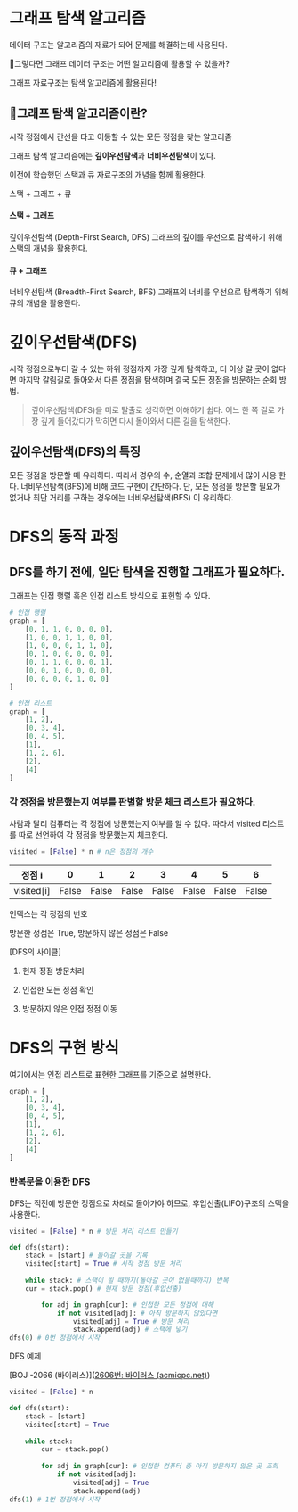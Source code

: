 # 그래프 탐색 알고리즘

데이터 구조는 알고리즘의 재료가 되어 문제를 해결하는데 사용된다.

🤔그렇다면 그래프 데이터 구조는 어떤 알고리즘에 활용할 수 있을까?

그래프 자료구조는 탐색 알고리즘에 활용된다!



## 🤔그래프 탐색 알고리즘이란?

시작 정점에서 간선을 타고 이동할 수 있는 모든 정점을 찾는 알고리즘

그래프 탐색 알고리즘에는 **깊이우선탐색**과 **너비우선탐색**이 있다. 

이전에 학습했던 스택과 큐 자료구조의 개념을 함께 활용한다.

스택 + 그래프 + 큐

#### 스택 + 그래프

깊이우선탐색 (Depth-First Search,  DFS) 그래프의 깊이를 우선으로 탐색하기 위해 스택의 개념을 활용한다.

#### 큐 + 그래프

너비우선탐색 (Breadth-First Search,  BFS) 그래프의 너비를 우선으로 탐색하기 위해 큐의 개념을 활용한다.



# 깊이우선탐색(DFS)

시작 정점으로부터 갈 수 있는 하위 정점까지 가장 깊게 탐색하고,  더 이상 갈 곳이 없다면 마지막 갈림길로 돌아와서 다른 정점을 탐색하며 결국 모든 정점을 방문하는 순회 방법.

>깊이우선탐색(DFS)을 미로 탈출로 생각하면 이해하기 쉽다. 어느 한 쪽 길로 가장 깊게 들어갔다가 막히면 다시 돌아와서 다른 길을 탐색한다.

## 깊이우선탐색(DFS)의 특징

모든 정점을 방문할 때 유리하다. 따라서 경우의 수, 순열과 조합 문제에서 많이 사용 한다. 너비우선탐색(BFS)에 비해 코드 구현이 간단하다. 단, 모든 정점을 방문할 필요가 없거나 최단 거리를 구하는 경우에는 너비우선탐색(BFS) 이 유리하다.



# DFS의 동작 과정

## DFS를 하기 전에, 일단 탐색을 진행할 그래프가 필요하다.

그래프는 인접 행렬 혹은 인접 리스트 방식으로 표현할 수 있다.

```python
# 인접 행렬
graph = [
	[0, 1, 1, 0, 0, 0, 0],
	[1, 0, 0, 1, 1, 0, 0],
	[1, 0, 0, 0, 1, 1, 0],
	[0, 1, 0, 0, 0, 0, 0],
	[0, 1, 1, 0, 0, 0, 1],
	[0, 0, 1, 0, 0, 0, 0],
	[0, 0, 0, 0, 1, 0, 0]
]

# 인접 리스트
graph = [
	[1, 2],
	[0, 3, 4],
	[0, 4, 5],
	[1],
	[1, 2, 6],
	[2],
	[4]
]

```



### 각 정점을 방문했는지 여부를 판별할 방문 체크 리스트가 필요하다.

사람과 달리 컴퓨터는 각 정점에 방문했는지 여부를 알 수 없다. 따라서 visited 리스트를 따로 선언하여 각 정점을 방문했는지 체크한다.

```python
visited = [False] * n # n은 정점의 개수
```

| 정점 i     | 0     | 1     | 2     | 3     | 4     | 5     | 6     |
| ---------- | ----- | ----- | ----- | ----- | ----- | ----- | ----- |
| visited[i] | False | False | False | False | False | False | False |

인덱스는 각 정점의 번호 

방문한 정점은 True, 방문하지 않은 정점은 False



[DFS의 사이클] 

1. 현재 정점 방문처리 

2. 인접한 모든 정점 확인 

3. 방문하지 않은 인접 정점 이동

   



# DFS의 구현 방식

여기에서는 인접 리스트로 표현한 그래프를 기준으로 설명한다.

```python
graph = [
	[1, 2],
	[0, 3, 4],
	[0, 4, 5],
	[1],
	[1, 2, 6],
	[2],
	[4]
]
```

### 반복문을 이용한 DFS

DFS는 직전에 방문한 정점으로 차례로 돌아가야 하므로, 후입선출(LIFO)구조의 스택을 사용한다.

```python
visited = [False] * n # 방문 처리 리스트 만들기

def dfs(start):
	stack = [start] # 돌아갈 곳을 기록
	visited[start] = True # 시작 정점 방문 처리
    
	while stack: # 스택이 빌 때까지(돌아갈 곳이 없을때까지) 반복
	cur = stack.pop() # 현재 방문 정점(후입선출)

    	for adj in graph[cur]: # 인접한 모든 정점에 대해
			if not visited[adj]: # 아직 방문하지 않았다면
				visited[adj] = True # 방문 처리
				stack.append(adj) # 스택에 넣기
dfs(0) # 0번 정점에서 시작
```

DFS 예제

[BOJ -2066 (바이러스)]([2606번: 바이러스 (acmicpc.net)](https://www.acmicpc.net/problem/2606))

```python
visited = [False] * n 

def dfs(start):
	stack = [start] 
	visited[start] = True 
	
    while stack: 
		cur = stack.pop() 
        
		for adj in graph[cur]: # 인접한 컴퓨터 중 아직 방문하지 않은 곳 조회
			if not visited[adj]: 
				visited[adj] = True
				stack.append(adj)
dfs(1) # 1번 정점에서 시작
```







































